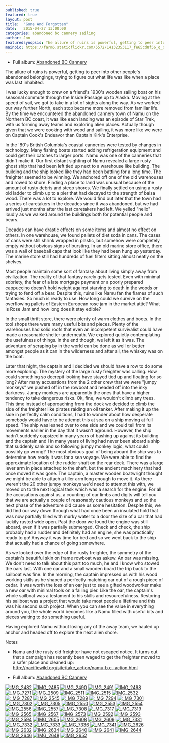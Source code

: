 ```yaml
---
published: true
featured: true
layout: post
title:  "Gone And Forgotten"
date:   2015-04-27 13:00:00
categories: abandoned bc cannery sailing
author: Jon
featuredsynopsis: The allure of ruins is powerful, getting to peer into other people's abandoned belongings, trying to figure out what life was like when a place was last inhabited.  I got to visit an abandoned BC cannery town and explore...
mainpic: https://farm6.staticflickr.com/5572/14132353117_fe65cd8f56_q_d.jpg
---
```


<ul><li>
    Full album: <a href="http://www.flickr.com/photos/100330886@N04/sets/72157652129931922">Abandoned BC Cannery</a>
</li></ul>


The allure of ruins is powerful, getting to peer into other people's abandoned belongings, trying to figure out what life was like when a place was last inhabited.

I was lucky enough to crew on a friend's 1930's wooden sailing boat on his seasonal commute through the Inside Passage up to Alaska.  Moving at the speed of sail, we got to take in a lot of sights along the way.  As we worked our way further North, each stop became more removed from familiar life.  By the time we encountered the abandoned cannery town of Namu on the Northern BC coast, it was like each landing was an episode of Star Trek, with us forming away teams and exploring alien places.  Actually though given that we were cooking with wood and sailing, it was more like we were on Captain Cook's Endeavor than Captain Kirk's Enterprise.

In the '80's British Columbia's coastal canneries were tested by changes in technology.  Many fishing boats started adding refrigeration equipment and could get their catches to larger ports.  Namu was one of the canneries that didn't make it.  Our first distant sighting of Namu revealed a large rusty ghost ship that had been left tied up next to a warehouse like building.  The building and the ship looked like they had been battling for a long time.  The freighter seemed to be winning.  We anchored off one of the old warehouses and rowed to shore.  Finding a place to land was unusual because of the amount of rusty debris and steep shores.  We finally settled on using a rusty old ladder to climb up to a pier that had decayed to the strength of balsa wood.  There was a lot to explore.  We would find out later that the town had a series of caretakers in the decades since it was abandoned, but we had arrived just months after the last caretakers had left.  We yelled "hello" loudly as we walked around the buildings both for potential people and bears.

Decades can have drastic effects on some items and almost no effect on others.  In one warehouse, we found pallets of diet soda in cans.  The cases of cans were still shrink wrapped in plastic, but somehow were completely empty without obvious signs of bursting.  In an old marine store office, there was a wall of baseball caps that look like they had been hung up yesterday.  The marine store still had hundreds of fuel filters sitting almost neatly on the shelves.

Most people maintain some sort of fantasy about living simply away from civilization.  The reality of that fantasy rarely gets tested.  Even with minimal sobriety, the fear of a late mortgage payment or a poorly prepared cappuccino doesn't hold weight against starving to death in the woods or trying to fend off a bear.  Despite this, ruins like Namu fan the flames of such fantasies.  So much is ready to use.  How long could we survive on the overflowing pallets of Eastern European rose jam in the market attic?  What is Rose Jam and how long does it stay edible?

In the small thrift store, there were plenty of warm clothes and boots.  In the tool shops there were many useful bits and pieces.  Plenty of the warehouses had solid roofs that even an incompetent survivalist could have made a reasonable shelter underneath.  We explored quietly contemplating the usefulness of things.  In the end though, we left it as it was.  The adventure of scraping by in the world can be done as well or better amongst people as it can in the wilderness and after all, the whiskey was on the boat.

Later that night, the captain and I decided we should have a row to do some more exploring.  The mystery of the large rusty freighter was calling.  How could something so decrepit looking have stayed tied up and floating for so long?  After many accusations from the 2 other crew that we were "jumpy monkeys" we pushed off in the rowboat and headed off into the inky darkness.  Jumpy monkeys are apparently the ones that have a higher tendency to take dangerous risks.  Ok, fine, we wouldn't climb any trees.  This time instead of approaching from the dock we decided to climb the side of the freighter like pirates raiding an oil tanker.  After making it up the side in perfectly calm conditions, I had to wonder about how desperate somebody would have to be attempt this at sea on a ship moving at full speed.  The ship was leaned over to one side and we could tell from its movements earlier in the day that it wasn't aground.  However, the ship hadn't suddenly capsized in many years of bashing up against its building and the captain and I in many years of living had never been aboard a ship that suddenly sank and so following jumpy monkey logic, what could possibly go wrong?  The most obvious goal of being aboard the ship was to determine how ready it was for a sea voyage.  We were able to find the approximate location of the rudder shaft on the rear deck.  There was a large lever arm in place attached to the shaft, but the ancient machinery that had once moved it was gone.  The captain, a master wooden boatwright thought we might be able to attach a tiller arm long enough to move it.  As there weren't the 20 other jumpy monkeys we'd need to attempt this with, we moved on to the next logical task which was a search for the engine.  For all the accusations against us, a counting of our limbs and digits will tell you that we are actually a couple of reasonably cautious monkeys and so the next phase of the adventure did cause us some hesitation.  Despite this, we did find our way down through what had once been an insulated hold that was now partially filled with murky water to a door the size of a car that had luckily rusted wide open.  Past the door we found the engine was still aboard, even if it was partially submerged.  Check and check, the ship probably had a rudder and definitely had an engine, she was practically ready to go!  Anyway it was time for bed and so we went back to the ship that actually had a chance of going somewhere.

As we looked over the edge of the rusty freighter, the symmetry of the captain's beautiful skin on frame rowboat was askew.  An oar was missing.  We don't need to talk about this part too much, he and I know who stowed the oars last.  With one oar and a small wooden board the trip back to the sailboat was fine.  In the morning, the captain impressed us with his wood working skills as he shaped a perfectly matching oar out of a rough piece of cedar.  It was worth the loss of an oar just to see a gifted woodworker make a new oar with minimal tools on a failing pier.  Like the oar, the captain's whole sailboat was a testament to his skills and resourcefulness.  Restoring his sailboat was a project that would take most people a lifetime and this was his second such project.  When you can see the value in everything around you, the whole world becomes like a Namu filled with useful bits and pieces waiting to do something useful.

Having explored Namu without losing any of the away team, we hauled up anchor and headed off to explore the next alien shore.


Notes
* Namu and the rusty old freighter have not escaped notice.  It turns out that a campaign has recently been waged to get the freighter moved to a safer place and cleaned up:  http://pacificwild.org/site/take_action/namu-b.c.-action.html



<ul><li>
    Full album: <a href="http://www.flickr.com/photos/100330886@N04/sets/72157652129931922">Abandoned BC Cannery</a>
</li></ul>

<a class="photo-link" href="http://www.flickr.com/photos/100330886@N04/14132353117/in/set-72157652129931922"><img class="photo" title="IMG_2482" src="http://farm6.staticflickr.com/5572/14132353117_fe65cd8f56.jpg"></a>
<a class="photo-link" href="http://www.flickr.com/photos/100330886@N04/14318889835/in/set-72157652129931922"><img class="photo" title="IMG_2485" src="http://farm3.staticflickr.com/2938/14318889835_d7230382aa.jpg"></a>
<a class="photo-link" href="http://www.flickr.com/photos/100330886@N04/14318241914/in/set-72157652129931922"><img class="photo" title="IMG_2490" src="http://farm3.staticflickr.com/2923/14318241914_42fa6b1ea6.jpg"></a>
<a class="photo-link" href="http://www.flickr.com/photos/100330886@N04/14315550111/in/set-72157652129931922"><img class="photo" title="IMG_2491" src="http://farm4.staticflickr.com/3793/14315550111_dfd2700676.jpg"></a>
<a class="photo-link" href="http://www.flickr.com/photos/100330886@N04/14132267750/in/set-72157652129931922"><img class="photo" title="IMG_2498" src="http://farm4.staticflickr.com/3791/14132267750_bfddd71b5e.jpg"></a>
<a class="photo-link" href="http://www.flickr.com/photos/100330886@N04/14295835856/in/set-72157652129931922"><img class="photo" title="_MG_7271" src="http://farm3.staticflickr.com/2904/14295835856_f2d0629551.jpg"></a>
<a class="photo-link" href="http://www.flickr.com/photos/100330886@N04/14132218058/in/set-72157652129931922"><img class="photo" title="IMG_2509" src="http://farm6.staticflickr.com/5311/14132218058_48ed36556d.jpg"></a>
<a class="photo-link" href="http://www.flickr.com/photos/100330886@N04/14317069482/in/set-72157652129931922"><img class="photo" title="IMG_2511" src="http://farm3.staticflickr.com/2899/14317069482_934cd3c7ea.jpg"></a>
<a class="photo-link" href="http://www.flickr.com/photos/100330886@N04/14132266030/in/set-72157652129931922"><img class="photo" title="IMG_2515" src="http://farm3.staticflickr.com/2933/14132266030_57d6f966d1.jpg"></a>
<a class="photo-link" href="http://www.flickr.com/photos/100330886@N04/14132232559/in/set-72157652129931922"><img class="photo" title="IMG_2532" src="http://farm6.staticflickr.com/5489/14132232559_0428ed82f8.jpg"></a>
<a class="photo-link" href="http://www.flickr.com/photos/100330886@N04/14318989465/in/set-72157652129931922"><img class="photo" title="_MG_7287" src="http://farm4.staticflickr.com/3793/14318989465_32059bf5c9.jpg"></a>
<a class="photo-link" href="http://www.flickr.com/photos/100330886@N04/14132264980/in/set-72157652129931922"><img class="photo" title="IMG_2545" src="http://farm6.staticflickr.com/5319/14132264980_272bf48a77.jpg"></a>
<a class="photo-link" href="http://www.flickr.com/photos/100330886@N04/14132453317/in/set-72157652129931922"><img class="photo" title="_MG_7289" src="http://farm3.staticflickr.com/2903/14132453317_92c546903b.jpg"></a>
<a class="photo-link" href="http://www.flickr.com/photos/100330886@N04/14132322818/in/set-72157652129931922"><img class="photo" title="_MG_7294" src="http://farm6.staticflickr.com/5518/14132322818_f7e3b68e7a.jpg"></a>
<a class="photo-link" href="http://www.flickr.com/photos/100330886@N04/14132336539/in/set-72157652129931922"><img class="photo" title="_MG_7301" src="http://farm3.staticflickr.com/2938/14132336539_76edc4a40b.jpg"></a>
<a class="photo-link" href="http://www.flickr.com/photos/100330886@N04/14318339734/in/set-72157652129931922"><img class="photo" title="_MG_7302" src="http://farm3.staticflickr.com/2937/14318339734_4b6e47ed42.jpg"></a>
<a class="photo-link" href="http://www.flickr.com/photos/100330886@N04/14315648651/in/set-72157652129931922"><img class="photo" title="_MG_7305" src="http://farm3.staticflickr.com/2939/14315648651_8005e19059.jpg"></a>
<a class="photo-link" href="http://www.flickr.com/photos/100330886@N04/14317067142/in/set-72157652129931922"><img class="photo" title="IMG_2550" src="http://farm3.staticflickr.com/2925/14317067142_ce939aa483.jpg"></a>
<a class="photo-link" href="http://www.flickr.com/photos/100330886@N04/14295728136/in/set-72157652129931922"><img class="photo" title="IMG_2553" src="http://farm6.staticflickr.com/5079/14295728136_71447cdb8a.jpg"></a>
<a class="photo-link" href="http://www.flickr.com/photos/100330886@N04/14132263300/in/set-72157652129931922"><img class="photo" title="IMG_2554" src="http://farm3.staticflickr.com/2917/14132263300_8202da1ef9.jpg"></a>
<a class="photo-link" href="http://www.flickr.com/photos/100330886@N04/14132229509/in/set-72157652129931922"><img class="photo" title="IMG_2556" src="http://farm4.staticflickr.com/3791/14132229509_c155438bbe.jpg"></a>
<a class="photo-link" href="http://www.flickr.com/photos/100330886@N04/14295725896/in/set-72157652129931922"><img class="photo" title="IMG_2557" src="http://farm3.staticflickr.com/2924/14295725896_d6b947c535.jpg"></a>
<a class="photo-link" href="http://www.flickr.com/photos/100330886@N04/14132320028/in/set-72157652129931922"><img class="photo" title="_MG_7308" src="http://farm4.staticflickr.com/3791/14132320028_f6ce75df97.jpg"></a>
<a class="photo-link" href="http://www.flickr.com/photos/100330886@N04/14318337734/in/set-72157652129931922"><img class="photo" title="_MG_7317" src="http://farm6.staticflickr.com/5557/14318337734_a716fe84c9.jpg"></a>
<a class="photo-link" href="http://www.flickr.com/photos/100330886@N04/14132332989/in/set-72157652129931922"><img class="photo" title="_MG_7319" src="http://farm3.staticflickr.com/2913/14132332989_b04865e573.jpg"></a>
<a class="photo-link" href="http://www.flickr.com/photos/100330886@N04/14318881205/in/set-72157652129931922"><img class="photo" title="IMG_2565" src="http://farm4.staticflickr.com/3794/14318881205_06c5f21302.jpg"></a>
<a class="photo-link" href="http://www.flickr.com/photos/100330886@N04/14318880475/in/set-72157652129931922"><img class="photo" title="IMG_2567" src="http://farm3.staticflickr.com/2920/14318880475_a9f38879a9.jpg"></a>
<a class="photo-link" href="http://www.flickr.com/photos/100330886@N04/14317062492/in/set-72157652129931922"><img class="photo" title="IMG_2573" src="http://farm3.staticflickr.com/2913/14317062492_57cee94f7a.jpg"></a>
<a class="photo-link" href="http://www.flickr.com/photos/100330886@N04/14132210138/in/set-72157652129931922"><img class="photo" title="IMG_2592" src="http://farm3.staticflickr.com/2903/14132210138_0c85d9d5f1.jpg"></a>
<a class="photo-link" href="http://www.flickr.com/photos/100330886@N04/14317061342/in/set-72157652129931922"><img class="photo" title="IMG_2593" src="http://farm3.staticflickr.com/2939/14317061342_cfd5a55a76.jpg"></a>
<a class="photo-link" href="http://www.flickr.com/photos/100330886@N04/14339065783/in/set-72157652129931922"><img class="photo" title="IMG_2594" src="http://farm3.staticflickr.com/2922/14339065783_623699e312.jpg"></a>
<a class="photo-link" href="http://www.flickr.com/photos/100330886@N04/14318229974/in/set-72157652129931922"><img class="photo" title="IMG_2605" src="http://farm6.staticflickr.com/5318/14318229974_98d4704df9.jpg"></a>
<a class="photo-link" href="http://www.flickr.com/photos/100330886@N04/14317059622/in/set-72157652129931922"><img class="photo" title="IMG_2608" src="http://farm6.staticflickr.com/5198/14317059622_f38fa2f4ed.jpg"></a>
<a class="photo-link" href="http://www.flickr.com/photos/100330886@N04/14315538091/in/set-72157652129931922"><img class="photo" title="IMG_2609" src="http://farm6.staticflickr.com/5572/14315538091_484e2c4156.jpg"></a>
<a class="photo-link" href="http://www.flickr.com/photos/100330886@N04/14132317778/in/set-72157652129931922"><img class="photo" title="_MG_7331" src="http://farm6.staticflickr.com/5236/14132317778_525dda5187.jpg"></a>
<a class="photo-link" href="http://www.flickr.com/photos/100330886@N04/14132331249/in/set-72157652129931922"><img class="photo" title="_MG_7332" src="http://farm6.staticflickr.com/5592/14132331249_cfdfc85736.jpg"></a>
<a class="photo-link" href="http://www.flickr.com/photos/100330886@N04/14132316528/in/set-72157652129931922"><img class="photo" title="_MG_7333" src="http://farm4.staticflickr.com/3794/14132316528_cb1f8c0612.jpg"></a>
<a class="photo-link" href="http://www.flickr.com/photos/100330886@N04/14295827106/in/set-72157652129931922"><img class="photo" title="_MG_7336" src="http://farm6.staticflickr.com/5200/14295827106_188dc3cd46.jpg"></a>
<a class="photo-link" href="http://www.flickr.com/photos/100330886@N04/14318981435/in/set-72157652129931922"><img class="photo" title="_MG_7341" src="http://farm3.staticflickr.com/2923/14318981435_b78f7fd1a9.jpg"></a>
<a class="photo-link" href="http://www.flickr.com/photos/100330886@N04/14315537431/in/set-72157652129931922"><img class="photo" title="IMG_2626" src="http://farm3.staticflickr.com/2896/14315537431_a3dae6a06c.jpg"></a>
<a class="photo-link" href="http://www.flickr.com/photos/100330886@N04/14317057832/in/set-72157652129931922"><img class="photo" title="IMG_2632" src="http://farm4.staticflickr.com/3793/14317057832_f2b4e94b21.jpg"></a>
<a class="photo-link" href="http://www.flickr.com/photos/100330886@N04/14132337447/in/set-72157652129931922"><img class="photo" title="IMG_2634" src="http://farm3.staticflickr.com/2907/14132337447_1c9d593359.jpg"></a>
<a class="photo-link" href="http://www.flickr.com/photos/100330886@N04/14318226234/in/set-72157652129931922"><img class="photo" title="IMG_2640" src="http://farm3.staticflickr.com/2926/14318226234_7df5546100.jpg"></a>
<a class="photo-link" href="http://www.flickr.com/photos/100330886@N04/14132220029/in/set-72157652129931922"><img class="photo" title="IMG_2641" src="http://farm3.staticflickr.com/2896/14132220029_2fe7bb94ec.jpg"></a>
<a class="photo-link" href="http://www.flickr.com/photos/100330886@N04/14318224804/in/set-72157652129931922"><img class="photo" title="IMG_2644" src="http://farm6.staticflickr.com/5313/14318224804_b36fd6f75a.jpg"></a>
<a class="photo-link" href="http://www.flickr.com/photos/100330886@N04/14318224004/in/set-72157652129931922"><img class="photo" title="IMG_2646" src="http://farm4.staticflickr.com/3791/14318224004_835a6bc536.jpg"></a>
<a class="photo-link" href="http://www.flickr.com/photos/100330886@N04/14315533281/in/set-72157652129931922"><img class="photo" title="IMG_2648" src="http://farm6.staticflickr.com/5160/14315533281_9174b42158.jpg"></a>
<a class="photo-link" href="http://www.flickr.com/photos/100330886@N04/14295715396/in/set-72157652129931922"><img class="photo" title="IMG_2652" src="http://farm6.staticflickr.com/5480/14295715396_f338811473.jpg"></a>